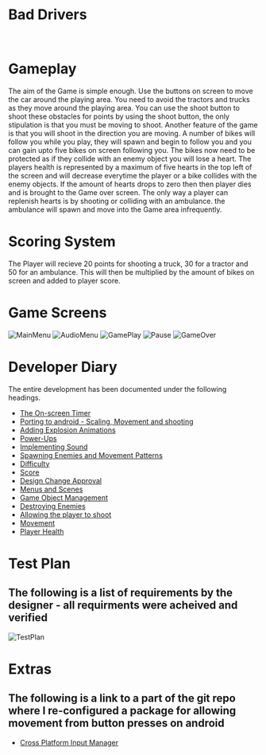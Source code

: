 # Bad Drivers
<br>

Gameplay
======
The aim of the Game is simple enough. Use the buttons on screen to move the car around the playing area. You need to avoid the tractors and trucks as they move around the playing area. You can use the shoot button to shoot these obstacles for points by using the shoot button, the only stipulation is that you must be moving to shoot. Another feature of the game is that you will shoot in the direction you are moving. A number of bikes will follow you while you play, they will spawn and begin to follow you and you can gain upto five bikes on screen following you. The bikes now need to be protected as if they collide with an enemy object you will lose a heart. The players health is represented by a maximum of five hearts in the top left of the screen and will decrease everytime the player or a bike collides with the enemy objects. If the amount of hearts drops to zero then then player dies and is brought to the Game over screen. The only way a player can replenish hearts is by shooting or colliding with an ambulance. the ambulance will spawn and move into the Game area infrequently.
  
Scoring System
======
The Player will recieve 20 points for shooting a truck, 30 for a tractor and 50 for an ambulance. This will then be multiplied by the amount of bikes on screen and added to player score.
 
Game Screens
======
![MainMenu](https://github.com/cormacmchale/MobileGameProject/blob/master/BadDrivers/Assets/GitImages/MainMenu.PNG)
![AudioMenu](https://github.com/cormacmchale/MobileGameProject/blob/master/BadDrivers/Assets/GitImages/AudioMenu.PNG)
![GamePlay](https://github.com/cormacmchale/MobileGameProject/blob/master/BadDrivers/Assets/GitImages/GamePlay.PNG)
![Pause](https://github.com/cormacmchale/MobileGameProject/blob/master/BadDrivers/Assets/GitImages/PauseMenu.PNG)
![GameOver](https://github.com/cormacmchale/MobileGameProject/blob/master/BadDrivers/Assets/GitImages/GameOver.PNG)

Developer Diary
======

The entire development has been documented under the following headings.  

 * [The On-screen Timer](https://github.com/cormacmchale/MobileGameProject/issues/16)  
 * [Porting to android - Scaling, Movement and shooting](https://github.com/cormacmchale/MobileGameProject/issues/15)  
 * [Adding Explosion Animations](https://github.com/cormacmchale/MobileGameProject/issues/14)  
 * [Power-Ups](https://github.com/cormacmchale/MobileGameProject/issues/13)  
 * [Implementing Sound](https://github.com/cormacmchale/MobileGameProject/issues/12)  
 * [Spawning Enemies and Movement Patterns](https://github.com/cormacmchale/MobileGameProject/issues/11)  
 * [Difficulty](https://github.com/cormacmchale/MobileGameProject/issues/9)
 * [Score](https://github.com/cormacmchale/MobileGameProject/issues/8)
 * [Design Change Approval](https://github.com/cormacmchale/MobileGameProject/issues/7)
 * [Menus and Scenes](https://github.com/cormacmchale/MobileGameProject/issues/6)
 * [Game Object Management](https://github.com/cormacmchale/MobileGameProject/issues/5)
 * [Destroying Enemies](https://github.com/cormacmchale/MobileGameProject/issues/4)
 * [Allowing the player to shoot](https://github.com/cormacmchale/MobileGameProject/issues/3)
 * [Movement](https://github.com/cormacmchale/MobileGameProject/issues/2)
 * [Player Health](https://github.com/cormacmchale/MobileGameProject/issues/1)
 
 
Test Plan
======  
## The following is a list of requirements by the designer - all requirments were acheived and verified
![TestPlan](https://github.com/cormacmchale/MobileGameProject/blob/master/BadDrivers/Assets/GitImages/Requirements.jpg)

Extras
======
## The following is a link to a part of the git repo where I re-configured a package for allowing movement from button presses on android
 * [Cross Platform Input Manager](https://github.com/cormacmchale/MobileGameProject/tree/master/BadDrivers/Assets/StandardAssets)
